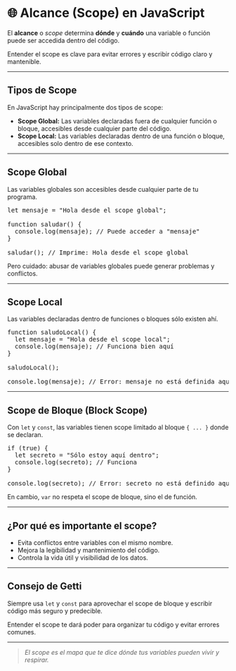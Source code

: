 # 🌐 Alcance (Scope) en JavaScript

El **alcance** o *scope* determina **dónde** y **cuándo** una variable o función puede ser accedida dentro del código.

Entender el scope es clave para evitar errores y escribir código claro y mantenible.

---

## Tipos de Scope

En JavaScript hay principalmente dos tipos de scope:

- **Scope Global:** Las variables declaradas fuera de cualquier función o bloque, accesibles desde cualquier parte del código.  
- **Scope Local:** Las variables declaradas dentro de una función o bloque, accesibles solo dentro de ese contexto.

---

## Scope Global

Las variables globales son accesibles desde cualquier parte de tu programa.

<pre>
let mensaje = "Hola desde el scope global";

function saludar() {
  console.log(mensaje); // Puede acceder a "mensaje"
}

saludar(); // Imprime: Hola desde el scope global
</pre>

Pero cuidado: abusar de variables globales puede generar problemas y conflictos.

---

## Scope Local

Las variables declaradas dentro de funciones o bloques sólo existen ahí.

<pre>
function saludoLocal() {
  let mensaje = "Hola desde el scope local";
  console.log(mensaje); // Funciona bien aquí
}

saludoLocal();

console.log(mensaje); // Error: mensaje no está definida aquí
</pre>

---

## Scope de Bloque (Block Scope)

Con `let` y `const`, las variables tienen scope limitado al bloque `{ ... }` donde se declaran.

<pre>
if (true) {
  let secreto = "Sólo estoy aquí dentro";
  console.log(secreto); // Funciona
}

console.log(secreto); // Error: secreto no está definido aquí
</pre>

En cambio, `var` no respeta el scope de bloque, sino el de función.

---

## ¿Por qué es importante el scope?

- Evita conflictos entre variables con el mismo nombre.  
- Mejora la legibilidad y mantenimiento del código.  
- Controla la vida útil y visibilidad de los datos.

---

## Consejo de Getti

Siempre usa `let` y `const` para aprovechar el scope de bloque y escribir código más seguro y predecible.  

Entender el scope te dará poder para organizar tu código y evitar errores comunes.

---

> _El scope es el mapa que te dice dónde tus variables pueden vivir y respirar._
